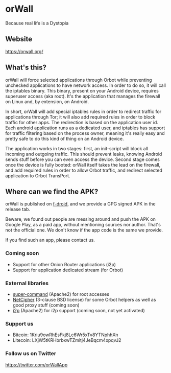 # orWall

Because real life is a Dystopia


## Website
https://orwall.org/

## What's this?
orWall will force selected applications through Orbot while preventing unchecked applications to have network access.
In order to do so, it will call the iptables binary. This binary, present on your Android device, requires superuser access (aka root). It's the application that manages the firewall on Linux and, by extension, on Android.

In short, orWall will add special iptables rules in order to redirect traffic for applications through Tor; it will also add required rules in order to block traffic for other apps.
The redirection is based on the application user id. Each android application runs as a dedicated user, and iptables has support for traffic filtering based on the process owner, meaning it's really easy and pretty safe to do this kind of thing on an Android device. 

The application works in two stages: first, an init-script will block all incoming and outgoing traffic. This should prevent leaks, knowing Android sends stuff before you can even access the device.
Second stage comes once the device is fully booted: orWall itself takes the lead on the firewall, and add required rules in order to allow Orbot traffic, and redirect selected application to Orbot TransPort.

## Where can we find the APK?
orWall is published on [f-droid](https://f-droid.org/repository/browse/?fdid=org.ethack.orwall), and we provide a GPG signed APK in the release tab.

Beware, we found out people are messing around and push the APK on Google Play, as a paid app, without mentioning sources nor author. That's not the official one. We don't know if the app code is the same we provide.

If you find such an app, please contact us.

### Coming soon
- Support for other Onion Router applications (i2p)
- Support for application dedicated stream (for Orbot)

### External libraries
- [super-command](https://github.com/dschuermann/superuser-commands) (Apache2) for root accesses
- [NetCipher](https://github.com/guardianproject/NetCipher) (3-clause BSD license) for some Orbot helpers as well as good proxy stuff (coming soon)
- [i2p](https://github.com/i2p/i2p.android.base) (Apache2) for i2p support (coming soon, not yet activated)

### Support us
- Bitcoin: 1Kriu9owRhEsFkj8Lc6Wr5xTv8YTNphhXn
- Litecoin: LXjW5tKRHbrbxwTZmitj4JeBqcm4xpqvJ2

### Follow us on Twitter
https://twitter.com/orWallApp
